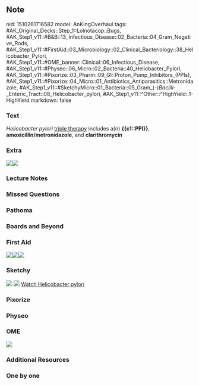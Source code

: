 ## Note
nid: 1510261716582
model: AnKingOverhaul
tags: #AK_Original_Decks::Step_1::Lolnotacop::Bugs, #AK_Step1_v11::#B&B::13_Infectious_Disease::02_Bacteria::04_Gram_Negative_Rods, #AK_Step1_v11::#FirstAid::03_Microbiology::02_Clinical_Bacteriology::38_Helicobacter_Pylori, #AK_Step1_v11::#OME_banner::Clinical::06_Infectious_Disease, #AK_Step1_v11::#Physeo::06_Micro::02_Bacteria::40_Heliobacter_Pylori, #AK_Step1_v11::#Pixorize::03_Pharm::09_GI::Proton_Pump_Inhibitors_(PPIs), #AK_Step1_v11::#Pixorize::04_Micro::01_Antibiotics_Antiparasitics::Metronidazole, #AK_Step1_v11::#SketchyMicro::01_Bacteria::05_Gram_(-)_Bacilli_-_Enteric_Tract::08_Helicobacter_pylori, #AK_Step1_v11::^Other::^HighYield::1-HighYield
markdown: false

### Text
<i>Helicobacter pylori</i> <u>triple therapy</u> includes a(n)
<b>{{c1::PPI}}</b>, <b>amoxicillin/metronidazole</b>, and
<b>clarithromycin</b>

### Extra
<img src="paste-11656541241827.jpg"><img src=
"paste-11669426143609.jpg">

### Lecture Notes


### Missed Questions


### Pathoma


### Boards and Beyond


### First Aid
<img src=
"paste-bc699dc18bc32aaaa4718a5f9f5362b64bd405de.jpg"><img src=
"paste-107760729456643_1566160514431.jpg"><img src=
"paste-100532299497475_1566160514431.jpg">

### Sketchy
<img src="paste-31220117274627.jpg"> <img src=
"paste-820e14b47f6e30946f7dd1c99d84537d4f57b772.png"> <a href=
"https://dashboard.sketchy.com/study/medical/courses/medical-microbiology/units/medical-microbiology-bacteria/videos/medical-microbiology-bacteria-gram-negative-bacilli-enteric-tract-helicobacter-pylori?utm_source=anki&utm_medium=partnership&utm_campaign=february_update&utm_content=medical">
Watch Helicobacter pylori</a>

### Pixorize


### Physeo


### OME
<div class="ome-widget">
  <a href=
  "https://onlinemeded.org/spa/infectious-disease?ref=anki"><img src="_OME_AnkiFlashcards_Topic_4.png"></a>
</div>

### Additional Resources


### One by one

